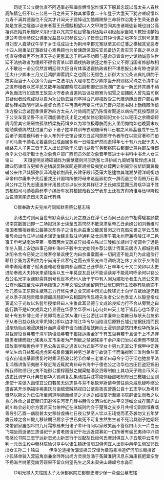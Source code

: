 <!-- { "loadSidebar": true } -->
　　司徒玉公立朝伉直不阿遇事必殚竭赤悃惟毖惟慎天下服其忠既以母太夫人春秋高陈情乞归不以三公易一日之养天下称其孝家食二十年登于大耋天下犹咨嗟叹惜以为寿不满其德而位不究其才计闻天子震悼诏加恤赠赐祭三命将作治兆于生荣死哀备矣是宜表之隧道以谂来者葢王氏缨黻相望以人文甲海岱间其由诸城徒新城也自公高祖讳贵始其乐施好义阴行德以亢其宗也目曾祖讳伍始以明经起家自颍川教授讳麟始逮公考贵州参议公讳重光益昌以炽参议公六子皆贵公其仲也讳之垣字尔式别号见峯母刘安人嘉靖戊午举于乡壬戌成进士为荆州李郡无冤狱至其抑辽藩之横械其党恶者十四人丽重法辽藩欲甘心焉弗顾也为给谏疏保国先安民备边先责实天子嘉之寻以言切直夺俸者再不为沮天子亦更思其忠于所进圣功图与基命录皆宜付史馆劾诚意伯世延不法执政者为缓颊不得言官某以罪谪戍执政欲还之格于公又不得当国者修郄故相人不敢出一语公侃然言朝廷待大臣自有体事遂寝执政者积不堪思报公未有隙也循资迁太仆少卿未三月又迁鸿胪卿葢阴抑之也而公无愠色上新御大宝公条议典礼俱酌于故实而当于人心迄今为画一之法寻历大理寺左右少卿序当开府则格采珠之令清中官之匿市租者以宽平民又数年始擢都察院右副都御史巡抚湖广吏治一新民怀其惠不动声色而法行如流景王故宫火守者承当道风旨诬及府寮为昭雪之诏捕妖人曾先监司察其疑似者煅炼成狱以自为功公劾去监司卒得白己卯报政受三代赠荫庚辰晋户部右侍郎协理戎政明年转左提督仓场壬午再满考再受三代诰乃晋户部尚书时上励精图治倚注方殷公念诸昆季俱宦游四方太夫人时倚闾而望乃陈情省觐遂以病告而抚按荐牍交于公交车竟坚卧不出可谓能循老氏止足之戒矣修忠勤祠祀太仆公以祀田之余赡姻娅周闾里其它赈窘恤孤缮桥梁施药饵岁以为常位极尊膴而出入里闬恂恂如也晚婴末疾始勉乘昏舆然犹过里门必下诸子姓率其训布衣疏屩绰有□石君之风焉葢自戊午壬戌后诸子弟擢巍科者十余人布列于史馆台谏方白监司部郎守令者所在以能官著称而伯子司马象干勋名尤着葢禀公成画居多焉一日端坐俨然而逝得年七十有八元配于夫人继路夫人子男三皆于夫人出长即象干总督川湖贵军务都察院右都御史兼兵部左侍郎余辛未分校所取士也次象贲户部广西司员外郎次象晋甲辰进士中书科中书舍人女三铭曰 
　　天翊皇明览德硕辅烁为骏猷蜚则鸿羽洗冤七泽排闼九阍虓藩鸷悍虎决其蹯四历谏垣五更卿寺逆鳞屡婴鞅掌罔避匪艰拾级夷犹处錞两让制阃异彼龂龂翼翼畿辅公来作尹城狐弥伏泽鸿是轸荆员孔长建牙殿邦芟薙大憝遑恤其哤湘梦德洋岘衡功阜帝曰尔庸来予先后董戎王计国均所依将母来谂返厥初衣一辞而退三命而俯万石素风公作之万先志遹追来许用昌式谷以似长发其祥征才王氏如探昆圃玉屑瑶华溢不胜贾桓桓司马勋着鼎彝季子缤纷车发其榰懿哉我公宁表东土还视方舆猗谁与伍甲降崧岳说骑箕尾遗烈未央百代有炜 

　　○赠奉政大夫兖州府同知默斋蔡公墓志铭 

　　余诸生时则闻当世有默斋蔡公九贤之裔近在浮弋已而同己酉贤书相得驩甚顾数谒南宫数罢归即一二场拟冠多士读至五策愕然不敢录肃皇帝乙丑余媿公如刘蕡维时相国者雅相器重公葢拂衣却弥子之请也余益重公能属曾闵之行克倡先世之学云戊辰奉母命出令江华以经术润吏治建言裁驻华通判及仓巡庚午署永州府兼零陵江华二邑事壬申考湖南治平第一癸酉两台交疏卓异拟擢右秩以江陵抑加靖州守衔调令宁远是年冬入觐上安边四事己卯补海州子毅中太史始领乡荐公偕计侨寓云居寺入都城则藉沐阳令舍令窃笑之江陵客徐某讽使乞内曰余垂槖而来一切问遗不能具乃为此驵侩行耶且余蚤为客所欲为宁尚淹于此客衔之而去擢丞兖州寻调临洮乞休丁亥饮于乡海刚峰李渐庵诸君子赋勇退难老卷自南都函赠之己丑季秋六日卒年七十又二癸卯以太史进阶奉政大夫持状来请铭余以五十年莫逆友启状不能读读亦不能竟呜呼余何以铭公哉公名光字汝谦默斋其别号也世本光州人唐干宁中有入闽为建阳令者生九贤公文肃公裔也胜国至元中避地籍饶之万年文昭公还闽留南轩公居□南轩生茂英有隐德誓不仕元英生正原原生斌笃志力行修先世之业天顺中司光山教铎光士向学自斌始遂仍籍光以季子凤翘贵赠承德郎凤翘即中玄相国所传显德先生者公父也季宜人以毅皇帝戊寅诞公于光故以名髫年授孝经曰人生惟此耳显德与文成论良知力行不合从旁赞之曰能行孰不是知文成异之侍显德在华亭坐华亭曰儿心何处曰天上地下皆我心也华亭诧叹十有五补博士弟子员即笃志正学从淮川王公游比以孝廉卒业南雍日与耿天台友弟子从者日益众杨太宰夙知公即以边才除江华令华当陷没后原野丘墟公拮据抚招而民浸聚劝助而地浸辟葺补而庐浸增节啬而储浸裕鼓舞而士浸驯顾欿然曰未也华所急兵耳裁胥役食募若干清军饷侵渔募若干报拨运羡金岁千有五百募若干且请于上不追罪隐羡者建而抚化猺夷以互市来者为严剽敓之禁诸猺率千余户来归治以戎索而不赋其田故事学粮折色半于邑公条议易之通省以为式俗不举女十男九无室公于保甲中饬连坐法生齿日益繁祝虎虎匿祝泉泉涌若神劳岂弟者宁故饶于华而海襟喉江淮利鱼盐军屯农亩错出棊置倭复时时乘汛扬波公躬节俭举三老孝弟曰毋令宁习于淫也弛禁平法复鸿鴈讲鱼丽夷舶不敢近稍近辄就禽曰毋令海中于倭也公之治华也古田巨盗犯锦田所我师败绩归化夷不能御公援桴而鼓之馘渠魁潘汝泗等制府上其功天子赐金币风示边吏比调宁以计典在都华大锡洞复乱集诸路兵驻零陵恫疑虚喝制府日三檄趣公至则走使十辈促入画便宜公曰若属无远志易与耳不足缺斧斨请单骑往谕众咸危疑咋缩公遣客某开示祸福徐裼裘跃马诣贼营贼熟视曰公至矣夜拔营遁公自十五志学以及考终慨然以斯文为已任所至阐道明德而经济之才运之如指掌所至建书院群诸生而教之以身心性命之旨既赋归田避俗东河棐几琴书朋侪文酒泊如也生平交游如文成存斋庐山鹤川每会必旬余方罢若天台伯仲近在麻城则约会于楚豫之交岁月共相切劘居恒寡嗜善导引乙酉一病剧甚太史移龄虔祷七日夜公梦至人饮以玉琖觉而茗芬袭勿又五年梦奠云竦之舍曰毅儿移龄期已届余于世已矣死不可复生然生生者不死治具别子姓姻娅束带酹家庙朗吟曰九月霜寒鴈未归诸子辈环侍问以家政笑而不答徐曰山头一片白云飞端坐而逝诸生旅请祀于乡耆老旅请祀于社远近颂慕如一口所著有谕民夷诗中兴颂物感论书院三志宁远新志光山新志行于世配胡氏继何氏赠封俱宜人子五敬中云南府判一元贡生毅中翰林院险讨亨中以诸生镇抚信阳卫俱何宜人出则中邑学生侧室郭氏出女五孙二十铭曰 
　　伊洛沦涟接汝潢波摇云汉倬为章冯乘冷道俨河阳长鲸授首小弧降单骑入营寇角崩兼金晔晔出尚方灵泉忽涌于菟藏淮阴汛息东海康民肥槖空誉不扬滋兰树蕙竞幽芳硕果不留众何望先生之风未渠央山嵽嵲兮水淼茫 

　　○明光禄大夫柱国太子太保都察院左都御史赠少保一斋温公墓志铭 


